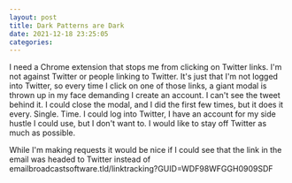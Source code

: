 ```yaml
---
layout: post
title: Dark Patterns are Dark
date: 2021-12-18 23:25:05
categories:
---
```


I need a Chrome extension that stops me from clicking on Twitter links. I'm not against Twitter or people linking to Twitter. It's just that I'm not logged into Twitter, so every time I click on one of those links, a giant modal is thrown up in my face demanding I create an account. I can't see the tweet behind it. I could close the modal, and I did the first few times, but it does it every. Single. Time. I could log into Twitter, I have an account for my side hustle I could use, but I don't want to. I would like to stay off Twitter as much as possible.&nbsp;

While I'm making requests it would be nice if I could see that the link in the email was headed to Twitter instead of emailbroadcastsoftware.tld/linktracking?GUID=WDF98WFGGH0909SDF
